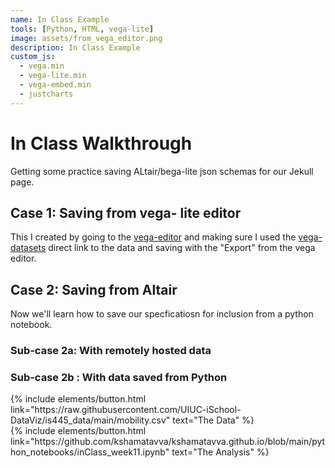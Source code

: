 ```yaml
---
name: In Class Example
tools: [Python, HTML, vega-lite]
image: assets/from_vega_editor.png
description: In Class Example
custom_js:
  - vega.min
  - vega-lite.min
  - vega-embed.min
  - justcharts
---
```



# In Class Walkthrough

Getting some practice saving ALtair/bega-lite json schemas for our Jekull page.

## Case 1: Saving from vega- lite editor

This I created by going to the [vega-editor](https://vega.github.io/editor) and making sure I used the [vega-datasets](https://raw.githubusercontent.com/vega/vega-datasets/refs/heads/master/data/barley.json) direct link to the data and saving with the "Export" from the vega editor.

<vegachart schema-url="{{ site.baseurl }}/assets/json/from_vega_editor.json" style="width: 100%"></vegachart>

## Case 2: Saving from Altair

Now we'll learn how to save our specficatiosn for inclusion from a python notebook.

### Sub-case 2a: With remotely hosted data

<vegachart schema-url="{{ site.baseurl }}/assets/json/saved_plot1_sp24.json" style="width: 100%"></vegachart>

### Sub-case 2b : With data saved from Python

<vegachart schema-url="{{ site.baseurl }}/assets/json/saved_plot2_sp25.json" style="width: 100%"></vegachart>


<!-- these are written in a combo of html and liquid --> 

<div class="left">
{% include elements/button.html link="https://raw.githubusercontent.com/UIUC-iSchool-DataViz/is445_data/main/mobility.csv" text="The Data" %}
</div>

<div class="right">
{% include elements/button.html link="https://github.com/kshamatavva/kshamatavva.github.io/blob/main/python_notebooks/inClass_week11.ipynb" text="The Analysis" %}
</div>

